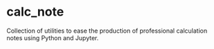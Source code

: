 # calc_note
Collection of utilities to ease the production of professional calculation notes using Python and Jupyter.
